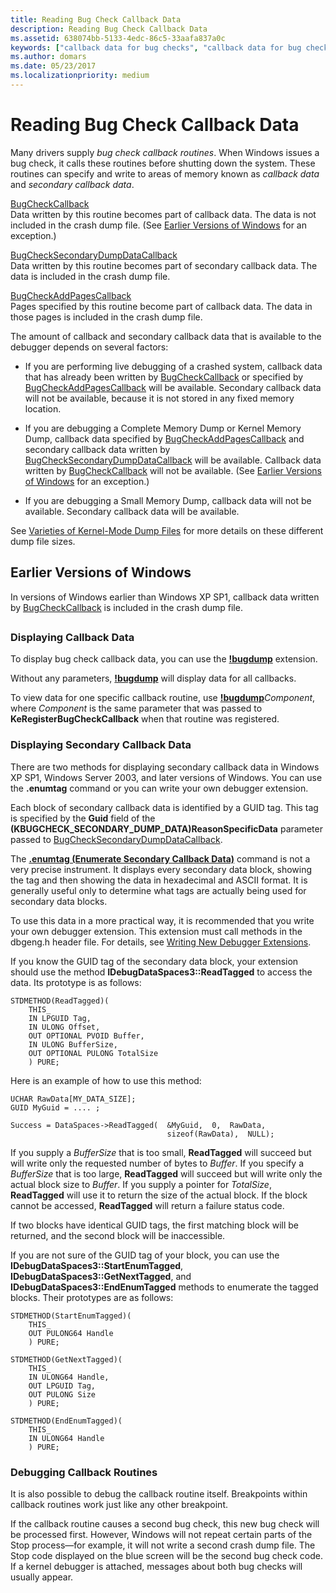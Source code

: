 ```yaml
---
title: Reading Bug Check Callback Data
description: Reading Bug Check Callback Data
ms.assetid: 638074bb-5133-4edc-86c5-33aafa837a0c
keywords: ["callback data for bug checks", "callback data for bug checks, displaying callback data", "callback data for bug checks, displaying secondary data", "secondary bug check callback data", "bug check, callback routines", "dbgeng.h header file, IDebugDataSpaces3", "dbgeng.h header file, ReadTagged", "dbgeng.h header file, StartEnumTagged", "dbgeng.h header file, GetNextTagged"]
ms.author: domars
ms.date: 05/23/2017
ms.localizationpriority: medium
---
```


# Reading Bug Check Callback Data


Many drivers supply *bug check callback routines*. When Windows issues a bug check, it calls these routines before shutting down the system. These routines can specify and write to areas of memory known as *callback data* and *secondary callback data*.

<span id="BugCheckCallback"></span><span id="bugcheckcallback"></span><span id="BUGCHECKCALLBACK"></span>[BugCheckCallback](https://go.microsoft.com/fwlink/p/?LinkID=254479)  
Data written by this routine becomes part of callback data. The data is not included in the crash dump file. (See [Earlier Versions of Windows](#earlier-versions-of-windows) for an exception.)

<span id="BugCheckSecondaryDumpDataCallback"></span><span id="bugchecksecondarydumpdatacallback"></span><span id="BUGCHECKSECONDARYDUMPDATACALLBACK"></span>[BugCheckSecondaryDumpDataCallback](https://go.microsoft.com/fwlink/p/?LinkID=254481)  
Data written by this routine becomes part of secondary callback data. The data is included in the crash dump file.

<span id="BugCheckAddPagesCallback"></span><span id="bugcheckaddpagescallback"></span><span id="BUGCHECKADDPAGESCALLBACK"></span>[BugCheckAddPagesCallback](https://go.microsoft.com/fwlink/p/?LinkID=254480)  
Pages specified by this routine become part of callback data. The data in those pages is included in the crash dump file.

The amount of callback and secondary callback data that is available to the debugger depends on several factors:

-   If you are performing live debugging of a crashed system, callback data that has already been written by [BugCheckCallback](https://go.microsoft.com/fwlink/p/?LinkID=254479) or specified by [BugCheckAddPagesCallback](https://go.microsoft.com/fwlink/p/?LinkID=254480) will be available. Secondary callback data will not be available, because it is not stored in any fixed memory location.

-   If you are debugging a Complete Memory Dump or Kernel Memory Dump, callback data specified by [BugCheckAddPagesCallback](https://go.microsoft.com/fwlink/p/?LinkID=254480) and secondary callback data written by [BugCheckSecondaryDumpDataCallback](https://go.microsoft.com/fwlink/p/?LinkID=254481) will be available. Callback data written by [BugCheckCallback](https://go.microsoft.com/fwlink/p/?LinkID=254479) will not be available. (See [Earlier Versions of Windows](#earlier-versions-of-windows) for an exception.)

-   If you are debugging a Small Memory Dump, callback data will not be available. Secondary callback data will be available.

See [Varieties of Kernel-Mode Dump Files](varieties-of-kernel-mode-dump-files.md) for more details on these different dump file sizes.

## <span id="earlier-versions-of-windows"></span><span id="EARLIER-VERSIONS-OF-WINDOWS"></span>Earlier Versions of Windows


In versions of Windows earlier than Windows XP SP1, callback data written by [BugCheckCallback](https://go.microsoft.com/fwlink/p/?LinkID=254479) is included in the crash dump file.

## <span id="ddk_reading_bug_check_callback_data_dbg"></span><span id="DDK_READING_BUG_CHECK_CALLBACK_DATA_DBG"></span>


### <span id="displaying-callback-data"></span><span id="DISPLAYING-CALLBACK-DATA"></span>Displaying Callback Data

To display bug check callback data, you can use the [**!bugdump**](-bugdump.md) extension.

Without any parameters, [**!bugdump**](-bugdump.md) will display data for all callbacks.

To view data for one specific callback routine, use [**!bugdump**](-bugdump.md)*Component*, where *Component* is the same parameter that was passed to **KeRegisterBugCheckCallback** when that routine was registered.

### <span id="displaying-secondary-callback-data"></span><span id="DISPLAYING-SECONDARY-CALLBACK-DATA"></span>Displaying Secondary Callback Data

There are two methods for displaying secondary callback data in Windows XP SP1, Windows Server 2003, and later versions of Windows. You can use the **.enumtag** command or you can write your own debugger extension.

Each block of secondary callback data is identified by a GUID tag. This tag is specified by the **Guid** field of the **(KBUGCHECK\_SECONDARY\_DUMP\_DATA)ReasonSpecificData** parameter passed to [BugCheckSecondaryDumpDataCallback](https://go.microsoft.com/fwlink/p/?LinkID=254481).

The [**.enumtag (Enumerate Secondary Callback Data)**](-enumtag--enumerate-secondary-callback-data-.md) command is not a very precise instrument. It displays every secondary data block, showing the tag and then showing the data in hexadecimal and ASCII format. It is generally useful only to determine what tags are actually being used for secondary data blocks.

To use this data in a more practical way, it is recommended that you write your own debugger extension. This extension must call methods in the dbgeng.h header file. For details, see [Writing New Debugger Extensions](writing-new-debugger-extensions.md).

If you know the GUID tag of the secondary data block, your extension should use the method **IDebugDataSpaces3::ReadTagged** to access the data. Its prototype is as follows:

```
STDMETHOD(ReadTagged)(
    THIS_
    IN LPGUID Tag,
    IN ULONG Offset,
    OUT OPTIONAL PVOID Buffer,
    IN ULONG BufferSize,
    OUT OPTIONAL PULONG TotalSize
    ) PURE; 
```

Here is an example of how to use this method:

```
UCHAR RawData[MY_DATA_SIZE];
GUID MyGuid = .... ;

Success = DataSpaces->ReadTagged(  &MyGuid,  0,  RawData,
                                   sizeof(RawData),  NULL); 
```

If you supply a *BufferSize* that is too small, **ReadTagged** will succeed but will write only the requested number of bytes to *Buffer*. If you specify a *BufferSize* that is too large, **ReadTagged** will succeed but will write only the actual block size to *Buffer*. If you supply a pointer for *TotalSize*, **ReadTagged** will use it to return the size of the actual block. If the block cannot be accessed, **ReadTagged** will return a failure status code.

If two blocks have identical GUID tags, the first matching block will be returned, and the second block will be inaccessible.

If you are not sure of the GUID tag of your block, you can use the **IDebugDataSpaces3::StartEnumTagged**, **IDebugDataSpaces3::GetNextTagged**, and **IDebugDataSpaces3::EndEnumTagged** methods to enumerate the tagged blocks. Their prototypes are as follows:

```
STDMETHOD(StartEnumTagged)(
    THIS_
    OUT PULONG64 Handle
    ) PURE;

STDMETHOD(GetNextTagged)(
    THIS_
    IN ULONG64 Handle,
    OUT LPGUID Tag,
    OUT PULONG Size
    ) PURE;

STDMETHOD(EndEnumTagged)(
    THIS_
    IN ULONG64 Handle
    ) PURE; 
```

### <span id="debugging-callback-routines"></span><span id="DEBUGGING-CALLBACK-ROUTINES"></span>Debugging Callback Routines

It is also possible to debug the callback routine itself. Breakpoints within callback routines work just like any other breakpoint.

If the callback routine causes a second bug check, this new bug check will be processed first. However, Windows will not repeat certain parts of the Stop process—for example, it will not write a second crash dump file. The Stop code displayed on the blue screen will be the second bug check code. If a kernel debugger is attached, messages about both bug checks will usually appear.

 

 





